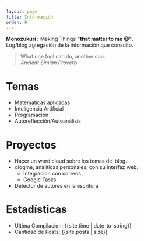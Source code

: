 ```yaml
---
layout: page
title: Información
orden: 9
---
```


<div class="message">
<strong> Monozukuri :</strong> Making Things <strong>"that matter to me 😉"</strong>. <br/>
Log/blog agregación de la información que consulto.
 </div>

> What one fool can do, another can. <br/> *Ancient Simian Proverb*
 
# Temas

- Matemáticas aplicadas
- Inteligencia Artificial
- Programación
- Autoreflección/Autoanálisis

# Proyectos

- Hacer un word cloud sobre los temas del blog.
- dlogme, analiticas personales, con su interfaz web.
    - Integracion con correos
    - Google Tasks
- Detector de autores en la escritura

# Estadísticas
- Ultima Compilacion: {{site.time | date_to_string}} <br/>
- Cantidad de Posts: {{site.posts | size}}